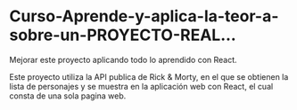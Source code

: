 # Curso-Aprende-y-aplica-la-teor-a-sobre-un-PROYECTO-REAL...

Mejorar este proyecto aplicando todo lo aprendido con React.

Este proyecto utiliza la API publica de Rick & Morty, en el que se obtienen la lista de personajes y se muestra en la aplicación web con React, el cual consta de una sola pagina web.
